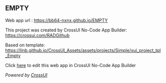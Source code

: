 ## EMPTY
Web app url : https://bb64-nxnx.github.io/EMPTY

This project was created by CrossUI No-Code App Builder: https://crossui.com/RADGithub

Based on template: https://linb.github.io/CrossUI_Assets/assets/projects/Simple/xui_project_tpl_Empty

Click [here](https://crossui.com/RADGithub/#!from=github&owner=bb64-nxnx&repo=EMPTY) to edit this web app in CrossUI No-Code App Builder

<i>Powered by [CrossUI](https://crossui.com)</i>
